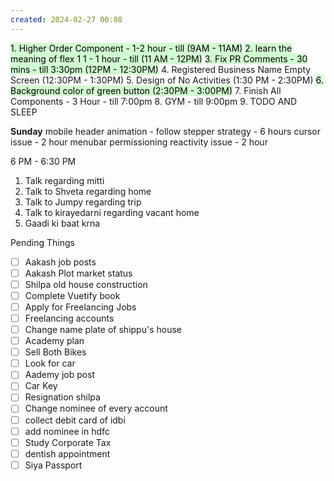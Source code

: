 ```yaml
---
created: 2024-02-27 00:08
---
```


<mark style="background: #BBFABBA6;">1. Higher Order Component - 1-2 hour - till (9AM - 11AM)</mark>
<mark style="background: #BBFABBA6;">2. learn the meaning of flex 1 1 - 1 hour - till (11 AM - 12PM)</mark>
<mark style="background: #BBFABBA6;">3. Fix PR Comments - 30 mins - till 3:30pm (12PM - 12:30PM)</mark>
4. Registered Business Name Empty Screen (12:30PM - 1:30PM)
5. Design of No Activities (1:30 PM - 2:30PM)
<mark style="background: #BBFABBA6;">6. Background color of green button (2:30PM - 3:00PM)</mark>
7. Finish All Components  - 3 Hour - till 7:00pm
8. GYM - till 9:00pm
9. TODO AND SLEEP


**Sunday**
mobile header animation - follow stepper strategy - 6 hours
cursor issue - 2 hour
menubar permissioning reactivity issue - 2 hour



6 PM - 6:30 PM 
1. Talk regarding mitti
3. Talk to Shveta regarding home
4. Talk to Jumpy regarding trip
5. Talk to kirayedarni regarding vacant home
6. Gaadi ki baat krna

Pending Things

- [ ] Aakash job posts
- [ ] Aakash Plot market status
- [ ] Shilpa old house construction
- [ ] Complete Vuetify book
- [ ] Apply for Freelancing Jobs
- [ ] Freelancing accounts
- [ ] Change name plate of shippu's house 
- [ ] Academy plan 
- [ ] Sell Both Bikes
- [ ] Look for car
- [ ] Aademy job post
- [ ] Car Key 
- [ ] Resignation shilpa
- [ ] Change nominee of every account
- [ ] collect debit card of idbi
- [ ] add nominee in hdfc 
- [ ] Study Corporate Tax
- [ ] dentish appointment
- [ ] Siya Passport
